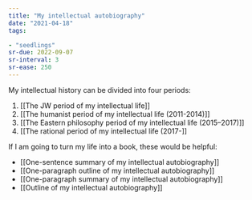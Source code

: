 ```yaml
---
title: "My intellectual autobiography"
date: "2021-04-18"
tags:

- "seedlings"
sr-due: 2022-09-07
sr-interval: 3
sr-ease: 250
---
```


My intellectual history can be divided into four periods:

1. [[The JW period of my intellectual life]]
2. [[The humanist period of my intellectual life (2011-2014)]]
3. [[The Eastern philosophy period of my intellectual life (2015–2017)]]
4. [[The rational period of my intellectual life (2017-]]

If I am going to turn my life into a book, these would be helpful:

- [[One-sentence summary of my intellectual autobiography]]
- [[One-paragraph outline of my intellectual autobiography]]
- [[One-paragraph summary of my intellectual autobiography]]
- [[Outline of my intellectual autobiography]]

